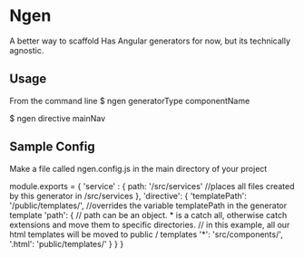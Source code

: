 Ngen
====
A better way to scaffold
Has Angular generators for now, but its technically agnostic.


Usage
------
From the command line
$ ngen generatorType componentName

$ ngen directive mainNav

Sample Config
-------------
Make a file called ngen.config.js in the main directory of your project

module.exports = {
	'service' : {
		path: '/src/services' //places all files created by this generator in /src/services
	},
	'directive': {
		'templatePath': '/public/templates/', //overrides the variable templatePath in the generator template
		'path': {
			// path can be an object. * is a catch all, otherwise catch extensions and move them to specific directories.
			// in this example, all our html templates will be moved to public / templates
			'*': 'src/components/', 
			'.html': 'public/templates/'
		}
	}
}

